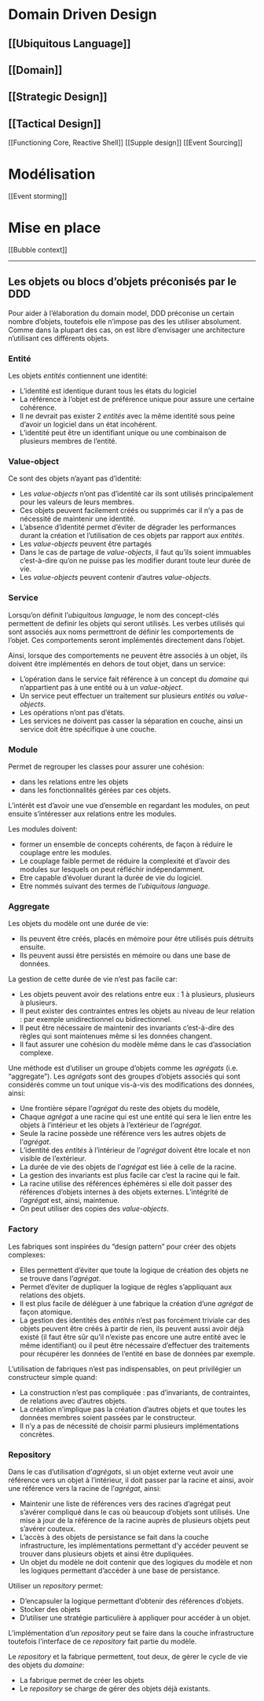 # Domain Driven Design
## [[Ubiquitous Language]]
## [[Domain]]
## [[Strategic Design]]
## [[Tactical Design]]
[[Functioning Core, Reactive Shell]]
[[Supple design]]
[[Event Sourcing]]

# Modélisation
[[Event storming]]

# Mise en place
[[Bubble context]]

---
## Les objets ou blocs d’objets préconisés par le DDD

Pour aider à l’élaboration du domain model, DDD préconise un certain nombre d’objets, toutefois elle n’impose pas des les utiliser absolument. Comme dans la plupart des cas, on est libre d’envisager une architecture n’utilisant ces différents objets.

### Entité

Les objets _entités_ contiennent une identité:

-   L’identité est identique durant tous les états du logiciel
-   La référence à l’objet est de préférence unique pour assure une certaine cohérence.
-   Il ne devrait pas exister 2 _entités_ avec la même identité sous peine d’avoir un logiciel dans un état incohérent.
-   L’identité peut être un identifiant unique ou une combinaison de plusieurs membres de l’entité.

### Value-object

Ce sont des objets n’ayant pas d’identité:

-   Les _value-objects_ n’ont pas d’identité car ils sont utilisés principalement pour les valeurs de leurs membres.
-   Ces objets peuvent facilement créés ou supprimés car il n’y a pas de nécessité de maintenir une identité.
-   L’absence d’identité permet d’éviter de dégrader les performances durant la création et l’utilisation de ces objets par rapport aux _entités_.
-   Les _value-objects_ peuvent être partagés
-   Dans le cas de partage de _value-objects_, il faut qu’ils soient immuables c’est-à-dire qu’on ne puisse pas les modifier durant toute leur durée de vie.
-   Les _value-objects_ peuvent contenir d’autres _value-objects_.

### Service

Lorsqu’on définit l’_ubiquitous language_, le nom des concept-clés permettent de definir les objets qui seront utilisés. Les verbes utilisés qui sont associés aux noms permettront de définir les comportements de l’objet. Ces comportements seront implémentés directement dans l’objet.

Ainsi, lorsque des comportements ne peuvent être associés à un objet, ils doivent être implémentés en dehors de tout objet, dans un service:

-   L’opération dans le service fait référence à un concept du _domaine_ qui n’appartient pas à une entité ou à un _value-object_.
-   Un service peut effectuer un traitement sur plusieurs _entités_ ou _value-objects_.
-   Les opérations n’ont pas d’états.
-   Les services ne doivent pas casser la séparation en couche, ainsi un service doit être spécifique à une couche.

### Module

Permet de regrouper les classes pour assurer une cohésion:

-   dans les relations entre les objets
-   dans les fonctionnalités gérées par ces objets.

L’intérêt est d’avoir une vue d’ensemble en regardant les modules, on peut ensuite s’intéresser aux relations entre les modules.

Les modules doivent:

-   former un ensemble de concepts cohérents, de façon à réduire le couplage entre les modules.
-   Le couplage faible permet de réduire la complexité et d’avoir des modules sur lesquels on peut réfléchir indépendamment.
-   Etre capable d’évoluer durant la durée de vie du logiciel.
-   Etre nommés suivant des termes de l’_ubiquitous language_.

### Aggregate

Les objets du modèle ont une durée de vie:

-   Ils peuvent être créés, placés en mémoire pour être utilisés puis détruits ensuite.
-   Ils peuvent aussi être persistés en mémoire ou dans une base de données.

La gestion de cette durée de vie n’est pas facile car:

-   Les objets peuvent avoir des relations entre eux : 1 à plusieurs, plusieurs à plusieurs.
-   Il peut exister des contraintes entres les objets au niveau de leur relation : par exemple unidirectionnel ou bidirectionnel.
-   Il peut être nécessaire de maintenir des invariants c’est-à-dire des règles qui sont maintenues même si les données changent.
-   Il faut assurer une cohésion du modèle même dans le cas d’association complexe.

Une méthode est d’utiliser un groupe d’objets comme les _agrégats_ (i.e. “aggregate”). Les _agrégats_ sont des groupes d’objets associés qui sont considérés comme un tout unique vis-à-vis des modifications des données, ainsi:

-   Une frontière sépare l’_agrégat_ du reste des objets du modèle,
-   Chaque _agrégat_ a une racine qui est une entité qui sera le lien entre les objets à l’intérieur et les objets à l’extérieur de l’_agrégat_.
-   Seule la racine possède une référence vers les autres objets de l’_agrégat_.
-   L’identité des _entités_ à l’intérieur de l’_agrégat_ doivent être locale et non visible de l’extérieur.
-   La durée de vie des objets de l’_agrégat_ est liée à celle de la racine.
-   La gestion des invariants est plus facile car c’est la racine qui le fait.
-   La racine utilise des références éphémères si elle doit passer des références d’objets internes à des objets externes. L’intégrité de l’_agrégat_ est, ainsi, maintenue.
-   On peut utiliser des copies des _value-objects_.

### Factory

Les fabriques sont inspirées du “design pattern” pour créer des objets complexes:

-   Elles permettent d’éviter que toute la logique de création des objets ne se trouve dans l’_agrégat_.
-   Permet d’éviter de dupliquer la logique de règles s’appliquant aux relations des objets.
-   Il est plus facile de déléguer à une fabrique la création d’une _agrégat_ de façon atomique.
-   La gestion des identités des _entités_ n’est pas forcément triviale car des objets peuvent être créés à partir de rien, ils peuvent aussi avoir déjà existé (il faut être sûr qu’il n’existe pas encore une autre entité avec le même identifiant) ou il peut être nécessaire d’effectuer des traitements pour récupérer les données de l’entité en base de données par exemple.

L’utilisation de fabriques n’est pas indispensables, on peut privilégier un constructeur simple quand:

-   La construction n’est pas compliquée : pas d’invariants, de contraintes, de relations avec d’autres objets.
-   La création n’implique pas la création d’autres objets et que toutes les données membres soient passées par le constructeur.
-   Il n’y a pas de nécessité de choisir parmi plusieurs implémentations concrètes.

### Repository

Dans le cas d’utilisation d’_agrégats_, si un objet externe veut avoir une référence vers un objet à l’intérieur, il doit passer par la racine et ainsi, avoir une référence vers la racine de l’_agrégat_, ainsi:

-   Maintenir une liste de références vers des racines d’agrégat peut s’avérer compliqué dans le cas où beaucoup d’objets sont utilisés. Une mise à jour de la référence de la racine auprès de plusieurs objets peut s’avérer couteux.
-   L’accès à des objets de persistance se fait dans la couche infrastructure, les implémentations permettant d’y accéder peuvent se trouver dans plusieurs objets et ainsi être dupliquées.
-   Un objet du modèle ne doit contenir que des logiques du modèle et non les logiques permettant d’accéder à une base de persistance.

Utiliser un _repository_ permet:

-   D’encapsuler la logique permettant d’obtenir des références d’objets.
-   Stocker des objets
-   D’utiliser une stratégie particulière à appliquer pour accéder à un objet.

L’implémentation d’un _repository_ peut se faire dans la couche infrastructure toutefois l’interface de ce _repository_ fait partie du modèle.

Le _repository_ et la fabrique permettent, tout deux, de gérer le cycle de vie des objets du _domaine_:

-   La fabrique permet de créer les objets
-   Le _repository_ se charge de gérer des objets déjà existants.